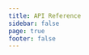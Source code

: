 ```yaml
---
title: API Reference
sidebar: false
page: true
footer: false
---
```


<script setup>
import ApiIndex from './ApiIndex.vue'
</script>

<ApiIndex />
